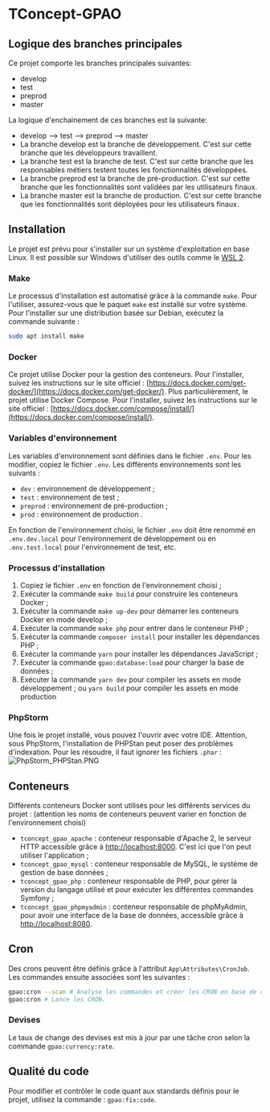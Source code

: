 # TConcept-GPAO

## Logique des branches principales
Ce projet comporte les branches principales suivantes:
   - develop
   - test
   - preprod
   - master

La logique d'enchainement de ces branches est la suivante:
   - develop --> test --> preprod --> master
   - La branche develop est la branche de développement. C'est sur cette branche que les développeurs travaillent.
   - La branche test est la branche de test. C'est sur cette branche que les responsables métiers testent toutes les fonctionnalités développées.
   - La branche preprod est la branche de pré-production. C'est sur cette branche que les fonctionnalités sont validées par les utilisateurs finaux.
   - La branche master est la branche de production. C'est sur cette branche que les fonctionnalités sont déployées pour les utilisateurs finaux.

## Installation

Le projet est prévu pour s'installer sur un système d'exploitation en base Linux. Il est possible sur Windows d'utiliser
des outils comme le [WSL 2](https://docs.microsoft.com/fr-fr/windows/wsl/install).

### Make

Le processus d'installation est automatisé grâce à la commande `make`. Pour l'utiliser, assurez-vous que le paquet
`make` est installé sur votre système. Pour l'installer sur une distribution basée sur Debian, exécutez la commande
suivante&nbsp;:

```sh
sudo apt install make
```

### Docker

Ce projet utilise Docker pour la gestion des conteneurs. Pour l'installer, suivez les instructions sur le site
officiel&nbsp;: [https://docs.docker.com/get-docker/](https://docs.docker.com/get-docker/).
Plus particulièrement, le projet utilise Docker Compose. Pour l'installer, suivez les instructions sur le site
officiel&nbsp;: [https://docs.docker.com/compose/install/](https://docs.docker.com/compose/install/).

### Variables d'environnement
Les variables d'environnement sont définies dans le fichier `.env`. Pour les modifier, copiez le fichier `.env`.
Les différents environnements sont les suivants&nbsp;:
   - `dev`&nbsp;: environnement de développement&nbsp;;
   - `test`&nbsp;: environnement de test&nbsp;;
   - `preprod`&nbsp;: environnement de pré-production&nbsp;;
   - `prod`&nbsp;: environnement de production&nbsp;.

En fonction de l'environnement choisi, le fichier `.env` doit être renommé en `.env.dev.local` pour l'environnement de développement
ou en `.env.test.local` pour l'environnement de test, etc.

### Processus d'installation
   1. Copiez le fichier `.env` en fonction de l'environnement choisi&nbsp;;
   2. Exécuter la commande `make build` pour construire les conteneurs Docker&nbsp;;
   3. Exécuter la commande `make up-dev` pour démarrer les conteneurs Docker en mode develop&nbsp;;
   4. Exécuter la commande `make php` pour entrer dans le conteneur PHP&nbsp;;
   5. Exécuter la commande `composer install` pour installer les dépendances PHP&nbsp;;
   6. Exécuter la commande `yarn` pour installer les dépendances JavaScript&nbsp;;
   7. Exécuter la commande `gpao:database:load` pour charger la base de données&nbsp;;
   8. Exécuter la commande `yarn dev` pour compiler les assets en mode développement&nbsp;; ou `yarn build` pour compiler les assets en mode production

### PhpStorm

Une fois le projet installé, vous pouvez l'ouvrir avec votre IDE. Attention, sous PhpStorm, l'installation de PHPStan
peut poser des problèmes d'indexation. Pour les résoudre, il faut ignorer les fichiers `.phar`&nbsp;:<br/>
![PhpStorm_PHPStan.PNG](./doc/PhpStorm_PHPStan.PNG)

## Conteneurs

Différents conteneurs Docker sont utilisés pour les différents services du projet&nbsp;: (attention les noms de conteneurs 
peuvent varier en fonction de l'environnement choisi)

- `tconcept_gpao_apache`&nbsp;: conteneur responsable d'Apache 2, le serveur HTTP accessible grâce
  à [http://localhost:8000](http://localhost:8000). C'est ici que l'on peut utiliser l'application&nbsp;;
- `tconcept_gpao_mysql`&nbsp;: conteneur responsable de MySQL, le système de gestion de base données&nbsp;;
- `tconcept_gpao_php`&nbsp;: conteneur responsable de PHP, pour gérer la version du langage utilisé et pour exécuter les
  différentes commandes Symfony&nbsp;;
- `tconcept_gpao_phpmyadmin`&nbsp;: conteneur responsable de phpMyAdmin, pour avoir une interface de la base de données,
  accessible grâce à [http://localhost:8080](http://localhost:8080).

## Cron

Des crons peuvent être définis grâce à l'attribut `App\Attributes\CronJob`. Les commandes ensuite associées sont les
suivantes&nbsp;:

```sh
gpao:cron --scan # Analyse les commandes et créer les CRON en base de données.
gpao:cron # Lance les CRON.
```
### Devises

Le taux de change des devises est mis à jour par une tâche cron selon la commande `gpao:currency:rate`.

## Qualité du code

Pour modifier et contrôler le code quant aux standards définis pour le projet, utilisez la
commande&nbsp;: `gpao:fix:code`.
